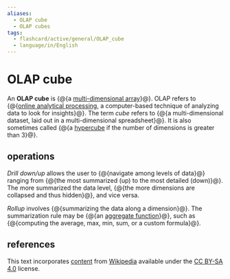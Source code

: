 ```yaml
---
aliases:
  - OLAP cube
  - OLAP cubes
tags:
  - flashcard/active/general/OLAP_cube
  - language/in/English
---
```


# OLAP cube

An __OLAP cube__ is {@{a [multi-dimensional array](array%20(data%20type).md#multi-dimensional%20arrays)}@}. OLAP refers to {@{[online analytical processing](online%20analytical%20processing.md), a computer-based technique of analyzing data to look for insights}@}. The term _cube_ refers to {@{a multi-dimensional dataset, laid out in a multi-dimensional spreadsheet}@}. It is also sometimes called {@{a [hypercube](hypercube.md) if the number of dimensions is greater than 3}@}. <!--SR:!2025-02-15,180,310!2025-11-06,336,290!2024-12-11,121,290!2025-01-13,156,310-->

## operations

_Drill down/up_ allows the user to {@{navigate among levels of data}@} ranging from {@{the most summarized (up) to the most detailed (down)}@}. The more summarized the data level, {@{the more dimensions are collapsed and thus hidden}@}, and vice versa. <!--SR:!2025-05-24,264,330!2025-03-31,202,310!2024-12-18,126,290-->

_Rollup_ involves {@{summarizing the data along a dimension}@}. The summarization rule may be {@{an [aggregate function](aggregate%20function.md)}@}, such as {@{computing the average, max, min, sum, or a custom formula}@}. <!--SR:!2025-03-30,202,310!2026-01-11,419,310!2024-12-24,130,290-->

## references

This text incorporates [content](https://en.wikipedia.org/wiki/OLAP_cube) from [Wikipedia](Wikipedia.md) available under the [CC BY-SA 4.0](https://creativecommons.org/licenses/by-sa/4.0/) license.
